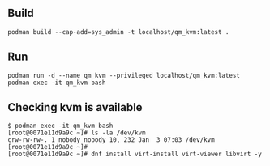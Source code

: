## Build
```console
podman build --cap-add=sys_admin -t localhost/qm_kvm:latest .
```

## Run
```console
podman run -d --name qm_kvm --privileged localhost/qm_kvm:latest
podman exec -it qm_kvm bash
```

## Checking kvm is available
```console
$ podman exec -it qm_kvm bash
[root@0071e11d9a9c ~]# ls -la /dev/kvm
crw-rw-rw-. 1 nobody nobody 10, 232 Jan  3 07:03 /dev/kvm
[root@0071e11d9a9c ~]# 
[root@0071e11d9a9c ~]# dnf install virt-install virt-viewer libvirt -y
```
